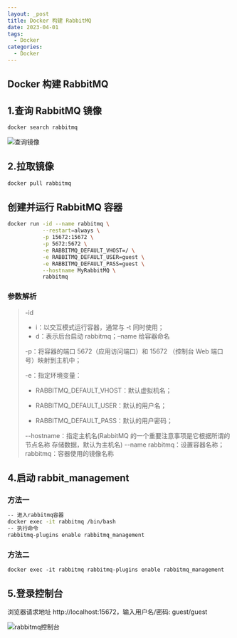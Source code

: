 ```yaml
---
layout: _post
title: Docker 构建 RabbitMQ
date: 2023-04-01
tags: 
  - Docker
categories: 
  - Docker
---
```

## Docker 构建 RabbitMQ

## 1.查询 RabbitMQ 镜像

``````bash
docker search rabbitmq
``````

![查询镜像](查询镜像.jpg)

## 2.拉取镜像

```bash
docker pull rabbitmq
```

## 创建并运行 RabbitMQ 容器

```bash
docker run -id --name rabbitmq \
           --restart=always \
           -p 15672:15672 \
           -p 5672:5672 \
           -e RABBITMQ_DEFAULT_VHOST=/ \
           -e RABBITMQ_DEFAULT_USER=guest \
           -e RABBITMQ_DEFAULT_PASS=guest \
           --hostname MyRabbitMQ \
           rabbitmq
```
### 参数解析

> -id
>
> + i：以交互模式运行容器，通常与 -t 同时使用；
> + d：表示后台启动 rabbitmq；–name 给容器命名
>
> -p：将容器的端口 5672（应用访问端口）和 15672 （控制台 Web 端口号）映射到主机中；
>
> -e：指定环境变量：
>
> - RABBITMQ_DEFAULT_VHOST：默认虚拟机名；
>
> - RABBITMQ_DEFAULT_USER：默认的用户名；
>
> - RABBITMQ_DEFAULT_PASS：默认的用户密码；
>
> --hostname：指定主机名(RabbitMQ 的一个重要注意事项是它根据所谓的 节点名称 存储数据，默认为主机名)
> --name rabbitmq：设置容器名称；
> rabbitmq：容器使用的镜像名称

## 4.启动 rabbit_management

### 方法一

```bash
-- 进入rabbitmq容器
docker exec -it rabbitmq /bin/bash
-- 执行命令
rabbitmq-plugins enable rabbitmq_management
```

### 方法二

```plain
docker exec -it rabbitmq rabbitmq-plugins enable rabbitmq_management
```

## 5.登录控制台
浏览器请求地址 http://localhost:15672，输入用户名/密码: guest/guest

![rabbitmq控制台](rabbitmq控制台.jpg)